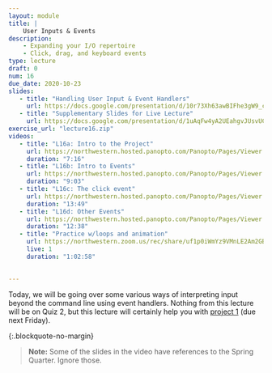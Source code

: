 ```yaml
---
layout: module
title: | 
    User Inputs & Events
description:
    - Expanding your I/O repertoire
    - Click, drag, and keyboard events
type: lecture
draft: 0
num: 16
due_date: 2020-10-23
slides: 
   - title: "Handling User Input & Event Handlers"
     url: https://docs.google.com/presentation/d/10r73Xh63awBIFhe3gW9_csOFTpUu2ZS_9OhNw1Th0uU/edit?usp=sharing
   - title: "Supplementary Slides for Live Lecture"
     url: https://docs.google.com/presentation/d/1uAqFw4yA2UEahgvJUsvUCuiRlIVgZOqGsodwya1xZyg/edit?usp=sharing
exercise_url: "lecture16.zip"
videos:
   - title: "L16a: Intro to the Project"
     url: https://northwestern.hosted.panopto.com/Panopto/Pages/Viewer.aspx?id=7cbbfca8-07a6-43c6-9d64-ac5800023961
     duration: "7:16"
   - title: "L16b: Intro to Events"
     url: https://northwestern.hosted.panopto.com/Panopto/Pages/Viewer.aspx?id=8a0177e0-9626-4b05-9382-ac5800023936
     duration: "9:03"
   - title: "L16c: The click event"
     url: https://northwestern.hosted.panopto.com/Panopto/Pages/Viewer.aspx?id=4d2cf0c9-2c06-4462-8df2-ac5800023906
     duration: "13:49"
   - title: "L16d: Other Events"
     url: https://northwestern.hosted.panopto.com/Panopto/Pages/Viewer.aspx?id=daf9154a-9a06-435b-839f-ac58000238d7
     duration: "12:38"
   - title: "Practice w/loops and animation"
     url: https://northwestern.zoom.us/rec/share/uf1p0iWmYz9VMnLE2Am2GBRSGL_g1ori9Rn1oVDGrFWhAw0qJ1i6rfQYsVtGrKg8.RIj6ExQWVrRjX1B9?startTime=1603466168000
     live: 1
     duration: "1:02:58"

     
---
```


Today, we will be going over some various ways of interpreting input beyond the command line using event handlers. Nothing from this lecture will be on Quiz 2, but this lecture will certainly help you with [project 1](../assignments/p1) (due next Friday).

{:.blockquote-no-margin}
> **Note:** Some of the slides in the video have references to the Spring Quarter. Ignore those.   